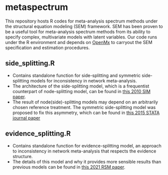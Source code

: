 # metaspectrum
This repository hosts R codes for meta-analysis spectrum methods under the structural equation modeling (SEM) framework. SEM has been proven to be a useful tool for meta-analysis spectrum methods from its ability to specify complex, multivariate models with latent variables. Our code runs under the R environment and depends on [OpenMx](https://openmx.ssri.psu.edu/) to carryout the SEM specification and estimation procedures. 

## side_splitting.R
- Contains standalone function for side-splitting and symmetric side-splitting models for inconsistency in network meta-analysis.
- The architecture of the side-splitting model, which is a frequentist counterpart of node-splitting model, can be found in [this 2010 SIM paper](https://doi.org/10.1002/sim.3767).
- The result of node(side)-splitting models may depend on an arbitrarily chosen reference treatment.  The symmetric side-splitting model was proposed to fix this asymmetry, which can be found in [this 2015 STATA journal paper](https://doi.org/10.1177/1536867X1501500403)

## evidence_splitting.R
- Contains standalone function for evidence-splitting model, an approach to inconsistency in network meta-analysis that respects the evidence structure.
- The details of this model and why it provides more sensible results than previous models can be found in [this 2021 RSM paper](https://doi.org/10.1002/jrsm.1480).
